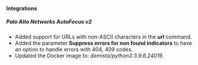 
#### Integrations
##### Palo Alto Networks AutoFocus v2
- Added support for URLs with non-ASCII characters in the ***url*** command.
- Added the parameter **Suppress errors for non found indicators** to have an option to handle errors with 404, 409 codes.
- Updated the Docker image to: *demisto/python3:3.9.6.24019*.
